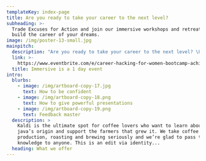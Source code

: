 ```yaml
---
templateKey: index-page
title: Are you ready to take your career to the next level?
subheading: >-
  Trade Excuses for Action and join our immersive workshops and retreats to
  build the career of your dreams.
image: /img/poster-13-small.jpg
mainpitch:
  description: "Are you ready to take your career to the next level? \U0001F914\n\nTrade Excuses for Action and join our immersive retreat to build the career of your dreams.\n\nThe Career Hacking Immersive is a 1 day event on November 30th, 2019 in Barcelona dedicated to helping you develop the tools necessary to build the career of your dreams.This event offers you a life transformation and immersion you can’t experience in our monthly meetup sessions.*Spots are limited as we want to keep the group intimate. First come first serve."
  link: >-
    https://www.eventbrite.com/e/career-hacking-for-women-bootcamp-achieve-your-career-ambitions-tickets-74795771165
  title: Immersive is a 1 day event
intro:
  blurbs:
    - image: /img/artboard-copy-17.jpg
      text: How to be confident
    - image: /img/artboard-copy-18.png
      text: How to give powerful presentations
    - image: /img/artboard-copy-19.png
      text: Feedback master
  description: >
    Kaldi is the ultimate spot for coffee lovers who want to learn about their
    java’s origin and support the farmers that grew it. We take coffee
    production, roasting and brewing seriously and we’re glad to pass that
    knowledge to anyone. This is an edit via identity...
  heading: What we offer
---
```


